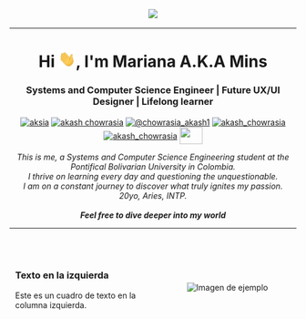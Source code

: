 <!-- Header with an image -->
<p align="center">
  <img src="https://github.com/thompsonemerson/thompsonemerson/raw/master/cover-thompson.png" height="200"/>
</p>
<hr>
<h1 align="center">Hi <img src="https://raw.githubusercontent.com/ABSphreak/ABSphreak/master/gifs/Hi.gif" width="30px">, I'm Mariana A.K.A Mins</h1>
<h3 align="center">Systems and Computer Science Engineer | Future UX/UI Designer | Lifelong learner</h3>
<p align="center">
<a href="https://www.linkedin.com/in/aksia/" target="blank"><img align="center" src="https://cdn.jsdelivr.net/npm/simple-icons@3.0.1/icons/linkedin.svg" alt="aksia" height="30" width="40" /></a>
<a href="https://www.facebook.com/akash.chowrasia.908/" target="blank"><img align="center" src="https://cdn.jsdelivr.net/npm/simple-icons@3.0.1/icons/facebook.svg" alt="akash chowrasia" height="30" width="40" /></a>
<a href="https://www.hackerrank.com/@chowrasia_akash1" target="blank"><img align="center" src="https://cdn.jsdelivr.net/npm/simple-icons@3.0.1/icons/hackerrank.svg" alt="@chowrasia_akash1" height="30" width="40" /></a>
<a href="https://leetcode.com/Akash_Chowrasia/" target="blank"><img align="center" src="https://cdn.jsdelivr.net/npm/simple-icons@3.0.1/icons/leetcode.svg" alt="akash_chowrasia" height="30" width="40" /></a>
<a href="https://auth.geeksforgeeks.org/user/akash_chowrasia/profile" target="blank"><img align="center" src="https://cdn.jsdelivr.net/npm/simple-icons@3.0.1/icons/geeksforgeeks.svg" alt="akash_chowrasia" height="30" width="40" /></a>
 <a href = "mailto: chowrasia.akash08@gmail.com"><img align="center" src="https://simpleicons.org/icons/gmail.svg" height="30" width="40" /></a>
</p>
</p>

<!-- About me -->

<p align="center">
  <em>
    This is me, a Systems and Computer Science Engineering student at the Pontifical Bolivarian University in Colombia.<br>I thrive on learning every day and questioning the unquestionable.<br>I am on a constant journey to discover what truly ignites my passion.<br>20yo, Aries, INTP.
  </em> 
  <br>
  <br>
  <b><i>Feel free to dive deeper into my world</i></b>
</p>
<hr>
<h1 align="center"></h1>

<div style="display: flex; justify-content: space-between; align-items: center;">
    <div style="width: 50%; padding: 10px;">
        <h3>Texto en la izquierda</h3>
        <p>Este es un cuadro de texto en la columna izquierda.</p>
    </div>
    <div style="width: 50%; text-align: center;">
        <img src="https://via.placeholder.com/150" alt="Imagen de ejemplo" style="max-width: 100%;">
    </div>
</div>


<!-- PNOTICAS JAJAJ -->
